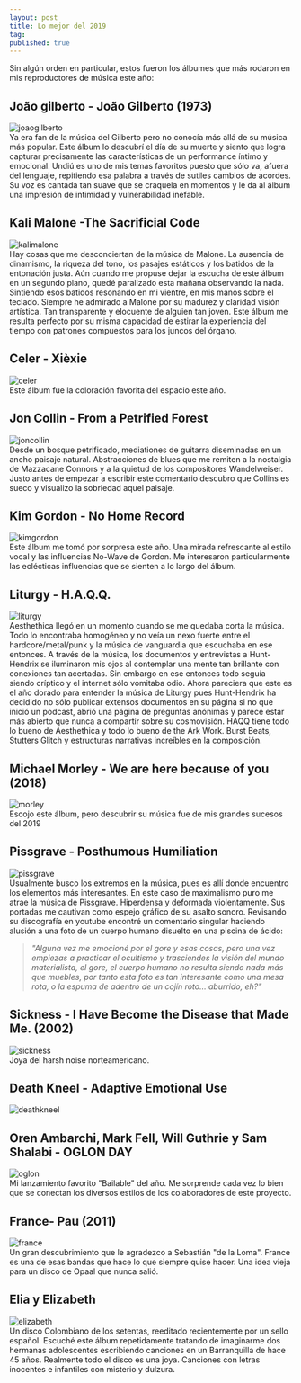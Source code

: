 ```yaml
---
layout: post
title: Lo mejor del 2019
tag:
published: true
---
```

Sin algún orden en particular, estos fueron los álbumes que más rodaron en mis reproductores de música este año:

João gilberto - João Gilberto (1973)
-------

![joaogilberto](images/joaogilberto_1973.jpg)
<br>
Ya era fan de la música del Gilberto pero no conocía más allá de su música más popular. Este álbum lo descubrí el día de su muerte y siento que logra capturar precisamente las características de un performance íntimo y emocional. Undiú es uno de mis temas favoritos puesto que sólo va, afuera del lenguaje, repitiendo esa palabra a través de sutiles cambios de acordes. Su voz es cantada tan suave que se craquela en momentos y le da al álbum una impresión de intimidad y vulnerabilidad inefable.

Kali Malone -The Sacrificial Code 
--------
![kalimalone](images/kalimalone_sacrificial.jpg)
<br>
Hay cosas que me desconciertan de la música de Malone. La ausencia de dinamismo, la riqueza del tono, los pasajes estáticos y los batidos de la entonación justa. Aún cuando me propuse dejar la escucha de este álbum en un segundo plano, quedé paralizado esta mañana observando la nada. Sintiendo esos batidos resonando en mi vientre, en mis manos sobre el teclado. Siempre he admirado a Malone por su madurez y claridad visión artística. Tan transparente y elocuente de alguien tan joven. Este álbum me resulta perfecto por su misma capacidad de estirar la experiencia del tiempo con patrones compuestos para los juncos del órgano. 

Celer - Xièxie
----
![celer](images/celer_xiexie.jpg)
<br>
Este álbum fue la coloración favorita del espacio este año. 


Jon Collin - From a Petrified Forest
-----
![joncollin](images/joncollins_petrified.jpg)
<br>
Desde un bosque petrificado, mediationes de guitarra diseminadas en un ancho paisaje natural. Abstracciones de blues que me remiten a la nostalgia de Mazzacane Connors y a la quietud de los compositores Wandelweiser. Justo antes de empezar a escribir este comentario descubro que Collins es sueco y visualizo la sobriedad aquel paisaje. 

Kim Gordon - No Home Record
------
![kimgordon](images/kimgordon_nohomerec.jpg)
<br>
Este álbum me tomó por sorpresa este año. Una mirada refrescante al estilo vocal y las influencias No-Wave de Gordon. Me interesaron particularmente las eclécticas influencias que se sienten a lo largo del álbum.

Liturgy - H.A.Q.Q.
------
![liturgy](images/liturgy_haqq.jpg)
<br>
Aesthethica llegó en un momento cuando se me quedaba corta la música. Todo lo encontraba homogéneo y no veía un nexo fuerte entre el hardcore/metal/punk y la música de vanguardia que escuchaba en ese entonces. 
A través de la música, los documentos y entrevistas a Hunt-Hendrix se iluminaron mis ojos al contemplar una mente tan brillante con conexiones tan acertadas. 
Sin embargo en ese entonces todo seguía siendo críptico y el internet sólo vomitaba odio. Ahora pareciera que este es el año dorado para entender la música de Liturgy pues Hunt-Hendrix ha decidido no sólo publicar extensos documentos en su página si no que inició un podcast, abrió una página de preguntas anónimas y parece estar más abierto que nunca a compartir sobre su cosmovisión. 
HAQQ tiene todo lo bueno de Aesthethica y todo lo bueno de the Ark Work. Burst Beats, Stutters Glitch y estructuras narrativas increíbles en la composición. 

Michael Morley - We are here because of you (2018)
----------
![morley](images/michaelmorley_.jpg)
<br>
Escojo este álbum, pero descubrir su música fue de mis grandes sucesos del 2019 

Pissgrave - Posthumous Humiliation
----------
![pissgrave](images/Pissgrave.jpg)
<br>
Usualmente busco los extremos en la música, pues es allí donde encuentro los elementos más interesantes. En este caso de maximalismo puro me atrae la música de Pissgrave.
Hiperdensa y deformada violentamente. Sus portadas me cautivan como espejo gráfico de su asalto sonoro. 
Revisando su discografía en youtube encontré un comentario singular haciendo alusión a una foto de un cuerpo humano disuelto en una piscina de ácido: 
<br>
>*"Alguna vez me emocioné por el gore y esas cosas, pero una vez empiezas a practicar el ocultismo y trasciendes la visión del mundo materialista, 
el gore, el cuerpo humano no resulta siendo nada más que muebles, por tanto esta foto es tan interesante como una mesa rota, o la espuma de adentro de un cojín roto… aburrido, eh?"*

Sickness - I Have Become the Disease that Made Me. (2002)
------------
![sickness](images/sicknes.jpg)
<br>
Joya del harsh noise norteamericano. 


Death Kneel - Adaptive Emotional Use
------------
![deathkneel](images/death_kneel.jpg)


Oren Ambarchi, Mark Fell, Will Guthrie y Sam Shalabi - OGLON DAY
-------------
![oglon](images/oglon_day.jpg)
<br>
Mi lanzamiento favorito "Bailable" del año. Me sorprende cada vez lo bien que se conectan los diversos estilos de los colaboradores de este proyecto. 


France- Pau (2011)
------
![france](images/france_pau.jpg)
<br>
Un gran descubrimiento que le agradezco a Sebastián "de la Loma". France es una de esas bandas que hace lo que siempre quise hacer. Una idea vieja para un disco de Opaal que nunca salió. 

Elia y Elizabeth 
------
![elizabeth](images/elia_y_elizabeth.jpg)
<br>
Un disco Colombiano de los setentas, reeditado recientemente por un sello español. Escuché este álbum repetidamente tratando de imaginarme dos hermanas adolescentes escribiendo canciones en un Barranquilla de hace 45 años. Realmente todo el disco es una joya. Canciones con letras inocentes e infantiles con misterio y dulzura. 
 
